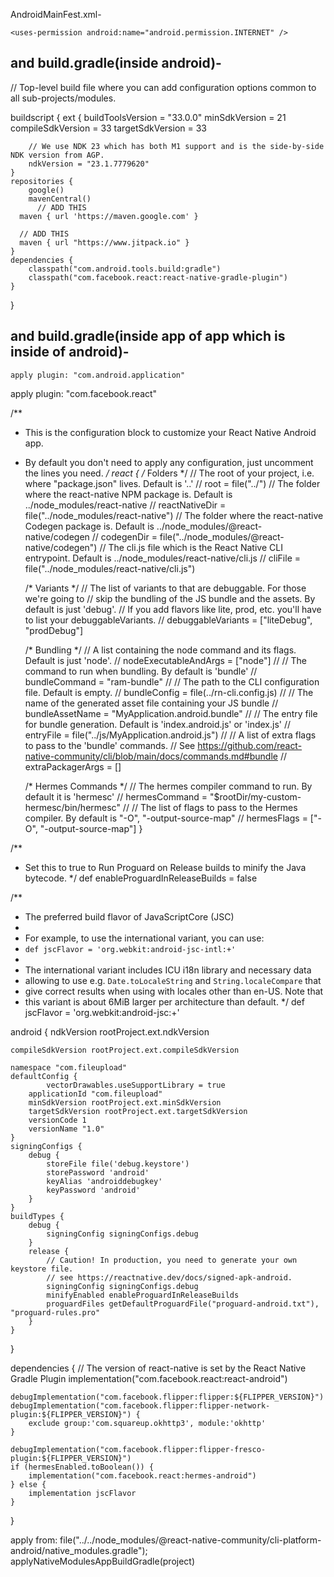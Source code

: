 AndroidMainFest.xml-
<manifest xmlns:android="http://schemas.android.com/apk/res/android">

    <uses-permission android:name="android.permission.INTERNET" />
   <uses-permission android:name="android.permission.ACCEPT_HANDOVER" />
  <uses-permission android:name="android.permission.ACCESS_BACKGROUND_LOCATION" />
  <uses-permission android:name="android.permission.ACCESS_COARSE_LOCATION" />
  <uses-permission android:name="android.permission.ACCESS_FINE_LOCATION" />
  <uses-permission android:name="android.permission.ACCESS_MEDIA_LOCATION" />
  <uses-permission android:name="android.permission.ACTIVITY_RECOGNITION" />
  <uses-permission android:name="com.android.voicemail.permission.ADD_VOICEMAIL" />
  <uses-permission android:name="android.permission.ANSWER_PHONE_CALLS" />
  <uses-permission android:name="android.permission.BLUETOOTH_ADVERTISE" />
  <uses-permission android:name="android.permission.BLUETOOTH_CONNECT" />
  <uses-permission android:name="android.permission.BLUETOOTH_SCAN" />
  <uses-permission android:name="android.permission.BODY_SENSORS" />
  <uses-permission android:name="android.permission.BODY_SENSORS_BACKGROUND" />
  <uses-permission android:name="android.permission.CALL_PHONE" />
  <uses-permission android:name="android.permission.CAMERA" />
  <uses-permission android:name="android.permission.GET_ACCOUNTS" />
  <uses-permission android:name="android.permission.NEARBY_WIFI_DEVICES" />
  <uses-permission android:name="android.permission.POST_NOTIFICATIONS" />
  <uses-permission android:name="android.permission.PROCESS_OUTGOING_CALLS" />
  <uses-permission android:name="android.permission.READ_CALENDAR" />
  <uses-permission android:name="android.permission.READ_CALL_LOG" />
  <uses-permission android:name="android.permission.READ_CONTACTS" />
  <uses-permission android:name="android.permission.READ_EXTERNAL_STORAGE" />
  <uses-permission android:name="android.permission.READ_MEDIA_AUDIO" />
  <uses-permission android:name="android.permission.READ_MEDIA_IMAGES" />
  <uses-permission android:name="android.permission.READ_MEDIA_VIDEO" />
  <uses-permission android:name="android.permission.READ_PHONE_NUMBERS" />
  <uses-permission android:name="android.permission.READ_PHONE_STATE" />
  <uses-permission android:name="android.permission.READ_SMS" />
  <uses-permission android:name="android.permission.RECEIVE_MMS" />
  <uses-permission android:name="android.permission.RECEIVE_SMS" />
  <uses-permission android:name="android.permission.RECEIVE_WAP_PUSH" />
  <uses-permission android:name="android.permission.RECORD_AUDIO" />
  <uses-permission android:name="android.permission.SEND_SMS" />
  <uses-permission android:name="android.permission.USE_SIP" />
  <uses-permission android:name="android.permission.UWB_RANGING" />
  <uses-permission android:name="android.permission.WRITE_CALENDAR" />
  <uses-permission android:name="android.permission.WRITE_CALL_LOG" />
  <uses-permission android:name="android.permission.WRITE_CONTACTS" />
  <uses-permission android:name="android.permission.WRITE_EXTERNAL_STORAGE" />
    <application
      android:name=".MainApplication"
      android:label="@string/app_name"
      android:icon="@mipmap/ic_launcher"
      android:roundIcon="@mipmap/ic_launcher_round"
      android:allowBackup="false"
      android:theme="@style/AppTheme">
      <activity
        android:name=".MainActivity"
        android:label="@string/app_name"
        android:configChanges="keyboard|keyboardHidden|orientation|screenLayout|screenSize|smallestScreenSize|uiMode"
        android:launchMode="singleTask"
        android:windowSoftInputMode="adjustResize"
        android:exported="true">
        <intent-filter>
            <action android:name="android.intent.action.MAIN" />
            <category android:name="android.intent.category.LAUNCHER" />
        </intent-filter>
      </activity>
    </application>
</manifest>



## and build.gradle(inside android)-
// Top-level build file where you can add configuration options common to all sub-projects/modules.

buildscript {
    ext {
        buildToolsVersion = "33.0.0"
        minSdkVersion = 21
        compileSdkVersion = 33
        targetSdkVersion = 33

        // We use NDK 23 which has both M1 support and is the side-by-side NDK version from AGP.
        ndkVersion = "23.1.7779620"
    }
    repositories {
        google()
        mavenCentral()
          // ADD THIS
      maven { url 'https://maven.google.com' }

      // ADD THIS
      maven { url "https://www.jitpack.io" }
    }
    dependencies {
        classpath("com.android.tools.build:gradle")
        classpath("com.facebook.react:react-native-gradle-plugin")
    }
}



   ## and build.gradle(inside app of app which is inside of android)-

    apply plugin: "com.android.application"
apply plugin: "com.facebook.react"

/**
 * This is the configuration block to customize your React Native Android app.
 * By default you don't need to apply any configuration, just uncomment the lines you need.
 */
react {
    /* Folders */
    //   The root of your project, i.e. where "package.json" lives. Default is '..'
    // root = file("../")
    //   The folder where the react-native NPM package is. Default is ../node_modules/react-native
    // reactNativeDir = file("../node_modules/react-native")
    //   The folder where the react-native Codegen package is. Default is ../node_modules/@react-native/codegen
    // codegenDir = file("../node_modules/@react-native/codegen")
    //   The cli.js file which is the React Native CLI entrypoint. Default is ../node_modules/react-native/cli.js
    // cliFile = file("../node_modules/react-native/cli.js")

    /* Variants */
    //   The list of variants to that are debuggable. For those we're going to
    //   skip the bundling of the JS bundle and the assets. By default is just 'debug'.
    //   If you add flavors like lite, prod, etc. you'll have to list your debuggableVariants.
    // debuggableVariants = ["liteDebug", "prodDebug"]

    /* Bundling */
    //   A list containing the node command and its flags. Default is just 'node'.
    // nodeExecutableAndArgs = ["node"]
    //
    //   The command to run when bundling. By default is 'bundle'
    // bundleCommand = "ram-bundle"
    //
    //   The path to the CLI configuration file. Default is empty.
    // bundleConfig = file(../rn-cli.config.js)
    //
    //   The name of the generated asset file containing your JS bundle
    // bundleAssetName = "MyApplication.android.bundle"
    //
    //   The entry file for bundle generation. Default is 'index.android.js' or 'index.js'
    // entryFile = file("../js/MyApplication.android.js")
    //
    //   A list of extra flags to pass to the 'bundle' commands.
    //   See https://github.com/react-native-community/cli/blob/main/docs/commands.md#bundle
    // extraPackagerArgs = []

    /* Hermes Commands */
    //   The hermes compiler command to run. By default it is 'hermesc'
    // hermesCommand = "$rootDir/my-custom-hermesc/bin/hermesc"
    //
    //   The list of flags to pass to the Hermes compiler. By default is "-O", "-output-source-map"
    // hermesFlags = ["-O", "-output-source-map"]
}

/**
 * Set this to true to Run Proguard on Release builds to minify the Java bytecode.
 */
def enableProguardInReleaseBuilds = false

/**
 * The preferred build flavor of JavaScriptCore (JSC)
 *
 * For example, to use the international variant, you can use:
 * `def jscFlavor = 'org.webkit:android-jsc-intl:+'`
 *
 * The international variant includes ICU i18n library and necessary data
 * allowing to use e.g. `Date.toLocaleString` and `String.localeCompare` that
 * give correct results when using with locales other than en-US. Note that
 * this variant is about 6MiB larger per architecture than default.
 */
def jscFlavor = 'org.webkit:android-jsc:+'

android {
    ndkVersion rootProject.ext.ndkVersion

    compileSdkVersion rootProject.ext.compileSdkVersion

    namespace "com.fileupload"
    defaultConfig {
            vectorDrawables.useSupportLibrary = true
        applicationId "com.fileupload"
        minSdkVersion rootProject.ext.minSdkVersion
        targetSdkVersion rootProject.ext.targetSdkVersion
        versionCode 1
        versionName "1.0"
    }
    signingConfigs {
        debug {
            storeFile file('debug.keystore')
            storePassword 'android'
            keyAlias 'androiddebugkey'
            keyPassword 'android'
        }
    }
    buildTypes {
        debug {
            signingConfig signingConfigs.debug
        }
        release {
            // Caution! In production, you need to generate your own keystore file.
            // see https://reactnative.dev/docs/signed-apk-android.
            signingConfig signingConfigs.debug
            minifyEnabled enableProguardInReleaseBuilds
            proguardFiles getDefaultProguardFile("proguard-android.txt"), "proguard-rules.pro"
        }
    }
}

dependencies {
    // The version of react-native is set by the React Native Gradle Plugin
    implementation("com.facebook.react:react-android")

    debugImplementation("com.facebook.flipper:flipper:${FLIPPER_VERSION}")
    debugImplementation("com.facebook.flipper:flipper-network-plugin:${FLIPPER_VERSION}") {
        exclude group:'com.squareup.okhttp3', module:'okhttp'
    }

    debugImplementation("com.facebook.flipper:flipper-fresco-plugin:${FLIPPER_VERSION}")
    if (hermesEnabled.toBoolean()) {
        implementation("com.facebook.react:hermes-android")
    } else {
        implementation jscFlavor
    }
}

apply from: file("../../node_modules/@react-native-community/cli-platform-android/native_modules.gradle"); applyNativeModulesAppBuildGradle(project)



  
